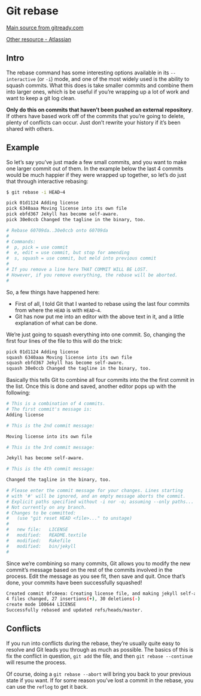 # Git rebase

[Main source from
gitready.com](http://gitready.com/advanced/2009/02/10/squashing-commits-with-rebase.html)

[Other resource - Atlassian](https://www.atlassian.com/git/tutorials/merging-vs-rebasing/workflow-walkthrough)

## Intro

The rebase command has some interesting options available in its
`--interactive` (or `-i`) mode, and one of the most widely used is the ability
to squash commits. What this does is take smaller commits and combine them into
larger ones, which is be useful if you’re wrapping up a lot of work and want
to keep a git log clean.

**Only do this on commits that haven’t been pushed an external repository**. If
others have based work off of the commits that you’re going to delete, plenty
of conflicts can occur. Just don’t rewrite your history if it’s been shared
with others.

## Example

So let’s say you’ve just made a few small commits, and you want to make one
larger commit out of them. In the example below the last 4 commits would be
much happier if they were wrapped up together, so let’s do just that through
interactive rebasing:

```sh
$ git rebase -i HEAD~4

pick 01d1124 Adding license
pick 6340aaa Moving license into its own file
pick ebfd367 Jekyll has become self-aware.
pick 30e0ccb Changed the tagline in the binary, too.

# Rebase 60709da..30e0ccb onto 60709da
#
# Commands:
#  p, pick = use commit
#  e, edit = use commit, but stop for amending
#  s, squash = use commit, but meld into previous commit
#
# If you remove a line here THAT COMMIT WILL BE LOST.
# However, if you remove everything, the rebase will be aborted.
#
```

So, a few things have happened here:
* First of all, I told Git that I wanted to rebase using the last four commits
  from where the `HEAD` is with `HEAD~4`.
* Git has now put me into an editor with the above text in it, and a little
  explanation of what can be done. 

We’re just going to squash everything into one commit. So, changing the first
four lines of the file to this will do the trick:

```sh
pick 01d1124 Adding license
squash 6340aaa Moving license into its own file
squash ebfd367 Jekyll has become self-aware.
squash 30e0ccb Changed the tagline in the binary, too.
```

Basically this tells Git to combine all four commits into the the first commit
in the list. Once this is done and saved, another editor pops up with the
following:

```sh
# This is a combination of 4 commits.
# The first commit's message is:
Adding license

# This is the 2nd commit message:

Moving license into its own file

# This is the 3rd commit message:

Jekyll has become self-aware.

# This is the 4th commit message:

Changed the tagline in the binary, too.

# Please enter the commit message for your changes. Lines starting
# with '#' will be ignored, and an empty message aborts the commit.
# Explicit paths specified without -i nor -o; assuming --only paths...
# Not currently on any branch.
# Changes to be committed:
#   (use "git reset HEAD <file>..." to unstage)
#
#	new file:   LICENSE
#	modified:   README.textile
#	modified:   Rakefile
#	modified:   bin/jekyll
#
```

Since we’re combining so many commits, Git allows you to modify the new
commit’s message based on the rest of the commits involved in the process. Edit
the message as you see fit, then save and quit. Once that’s done, your commits
have been successfully squashed!

```sh
Created commit 0fc4eea: Creating license file, and making jekyll self-aware.
4 files changed, 27 insertions(+), 30 deletions(-)
create mode 100644 LICENSE
Successfully rebased and updated refs/heads/master.
```

## Conflicts

If you run into conflicts during the rebase, they’re usually quite easy to
resolve and Git leads you through as much as possible. The basics of this is
fix the conflict in question, `git add` the file, and then `git rebase --continue`
will resume the process.

Of course, doing a `git rebase --abort` will bring you
back to your previous state if you want. If for some reason you’ve lost a
commit in the rebase, you can use the `reflog` to get it back.
